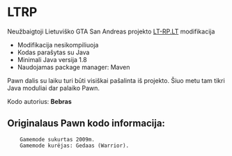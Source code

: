 # LTRP

Neužbaigtoji Lietuviško GTA San Andreas projekto [LT-RP.LT](http://lt-rp.lt) modifikacija


* Modifikacija nesikompiliuoja
* Kodas parašytas su Java
* Minimali Java versija 1.8
* Naudojamas package manager: Maven


Pawn dalis su laiku turi būti visiškai pašalinta iš projekto. Šiuo metu tam tikri Java moduliai dar palaiko Pawn.



Kodo autorius: **Bebras**

## Originalaus Pawn kodo informacija:

```
    Gamemode sukurtas 2009m.
    Gamemode kurëjas: Gedaas (Warrior).
```
